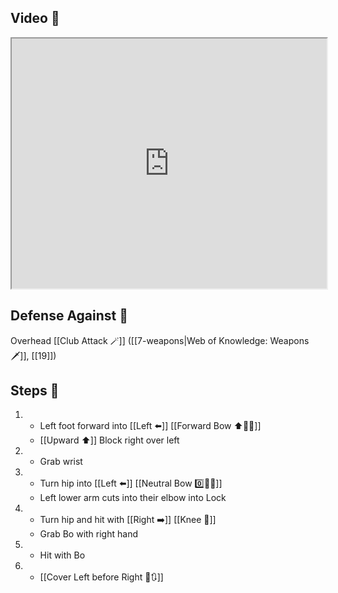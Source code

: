 ## Video 🎥

<iframe src="https://www.youtube.com/embed/TF0fgz7zemw?start=827" width="100%" height="400"></iframe>

## Defense Against 🤺

Overhead [[Club Attack 🪄]] ([[7-weapons|Web of Knowledge: Weapons 🗡️]], [[19]])

## Steps 👣

1. - Left foot forward into [[Left ⬅️]] [[Forward Bow ⬆️🧍‍♂️]]
    - [[Upward ⬆️]] Block right over left
2. - Grab wrist
3. - Turn hip into [[Left ⬅️]] [[Neutral Bow 0️⃣🧍‍♂️]]
    - Left lower arm cuts into their elbow into Lock
4. - Turn hip and hit with [[Right ➡️]] [[Knee 🦵]]
    - Grab Bo with right hand
5. - Hit with Bo
6. - [[Cover Left before Right 🦶🔃]]
